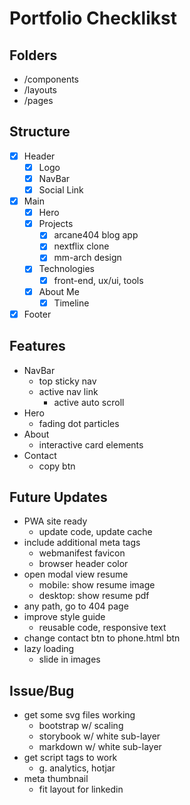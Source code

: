 # Portfolio Checklikst

## Folders

- /components
- /layouts
- /pages

## Structure

- [x] Header
  - [x] Logo
  - [x] NavBar
  - [x] Social Link
- [x] Main
  - [x] Hero
  - [x] Projects
    - [x] arcane404 blog app
    - [x] nextflix clone
    - [x] mm-arch design
  - [x] Technologies
    - [x] front-end, ux/ui, tools
  - [x] About Me
    - [x] Timeline
- [x] Footer

## Features

- NavBar
  - top sticky nav
  - active nav link
    - active auto scroll
- Hero
  - fading dot particles
- About
  - interactive card elements
- Contact
  - copy btn

## Future Updates

- PWA site ready
  - update code, update cache
- include additional meta tags
  - webmanifest favicon
  - browser header color
- open modal view resume
  - mobile: show resume image
  - desktop: show resume pdf
- any path, go to 404 page
- improve style guide
  - reusable code, responsive text
- change contact btn to phone.html btn
- lazy loading
  - slide in images

## Issue/Bug
- get some svg files working
  - bootstrap w/ scaling
  - storybook w/ white sub-layer
  - markdown w/ white sub-layer
- get script tags to work
  - g. analytics, hotjar
- meta thumbnail
  - fit layout for linkedin